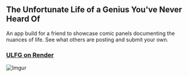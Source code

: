 ## The Unfortunate Life of a Genius You've Never Heard Of

An app build for a friend to showcase comic panels documenting the nuances of life. See what others are posting and submit your own.

### [ULFG on Render](https://ulfg.onrender.com/)
![Imgur](https://i.imgur.com/nSuHMbp.png)
